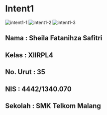 # Intent1
![intent1-1](https://cloud.githubusercontent.com/assets/22464424/19930189/d823d8d6-a139-11e6-8617-4eba838688fd.png)
![intent1-2](https://cloud.githubusercontent.com/assets/22464424/19930190/d8249596-a139-11e6-93be-644ed7222c68.png)
![intent1-3](https://cloud.githubusercontent.com/assets/22464424/19930191/d860c52a-a139-11e6-8f95-346b59ca15c1.png)
<h2>Nama      : Sheila Fatanihza Safitri </h2>
<h2>Kelas     : XIIRPL4 </h2>
<h2>No. Urut  : 35 </h2>
<h2>NIS       : 4442/1340.070</h2>
<h2>Sekolah   : SMK Telkom Malang</h2>
